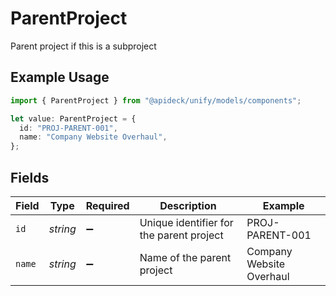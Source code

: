 # ParentProject

Parent project if this is a subproject

## Example Usage

```typescript
import { ParentProject } from "@apideck/unify/models/components";

let value: ParentProject = {
  id: "PROJ-PARENT-001",
  name: "Company Website Overhaul",
};
```

## Fields

| Field                                    | Type                                     | Required                                 | Description                              | Example                                  |
| ---------------------------------------- | ---------------------------------------- | ---------------------------------------- | ---------------------------------------- | ---------------------------------------- |
| `id`                                     | *string*                                 | :heavy_minus_sign:                       | Unique identifier for the parent project | PROJ-PARENT-001                          |
| `name`                                   | *string*                                 | :heavy_minus_sign:                       | Name of the parent project               | Company Website Overhaul                 |
